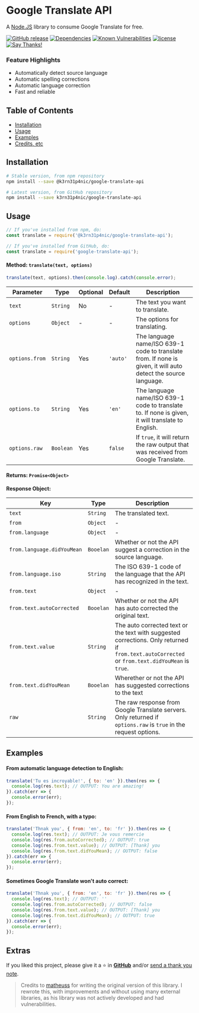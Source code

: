 # Google Translate API
A [Node.JS](https://nodejs.org) library to consume Google Translate for free.

[![GitHub release](https://img.shields.io/github/release/k3rn31p4nic/google-translate-api.svg?style=flat)](https://github.com/k3rn31p4nic/google-translate-api/releases)
[![Dependencies](https://david-dm.org/k3rn31p4nic/google-translate-api.svg)](https://david-dm.org/k3rn31p4nic/google-translate-api)
[![Known Vulnerabilities](https://snyk.io/test/github/k3rn31p4nic/google-translate-api/badge.svg?targetFile=package.json)](https://snyk.io/test/github/k3rn31p4nic/google-translate-api?targetFile=package.json)
[![license](https://img.shields.io/github/license/k3rn31p4nic/google-translate-api.svg)](LICENSE)
[![Say Thanks!](https://img.shields.io/badge/Say%20Thanks-!-1EAEDB.svg)](https://saythanks.io/to/k3rn31p4nic)

### Feature Highlights
* Automatically detect source language
* Automatic spelling corrections
* Automatic language correction
* Fast and reliable

## Table of Contents
* [Installation](#installation)
* [Usage](#usage)
* [Examples](#examples)
* [Credits, etc](#extras)

## Installation
```bash
# Stable version, from npm repository
npm install --save @k3rn31p4nic/google-translate-api

# Latest version, from GitHub repository
npm install --save k3rn31p4nic/google-translate-api
```

## Usage
```js
// If you've installed from npm, do:
const translate = require('@k3rn31p4nic/google-translate-api');

// If you've installed from GitHub, do:
const translate = require('google-translate-api');
```

#### Method: `translate(text, options)`
```js
translate(text, options).then(console.log).catch(console.error);
```
| Parameter | Type | Optional | Default | Description |
|-|-|-|-|-|
| `text` | `String` | No | - | The text you want to translate. |
| `options` | `Object` | - | - | The options for translating. |
| `options.from` | `String` | Yes | `'auto'` | The language name/ISO 639-1 code to translate from. If none is given, it will auto detect the source language. |
| `options.to` | `String` | Yes | `'en'` | The language name/ISO 639-1 code to translate to. If none is given, it will translate to English. |
| `options.raw` | `Boolean` | Yes | `false` | If `true`, it will return the raw output that was received from Google Translate. |

#### Returns: `Promise<Object>`
**Response Object:**

| Key | Type | Description |
|-|-|-|
| `text` | `String` | The translated text. |
| `from` | `Object` | - |
| `from.language` | `Object` | - |
| `from.language.didYouMean` | `Booelan` | Whether or not the API suggest a correction in the source language. |
| `from.language.iso` | `String` | The ISO 639-1 code of the language that the API has recognized in the text. |
| `from.text` | `Object` | - |
| `from.text.autoCorrected` | `Booelan` | Whether or not the API has auto corrected the original text. |
| `from.text.value` | `String` | The auto corrected text or the text with suggested corrections. Only returned if `from.text.autoCorrected` or `from.text.didYouMean` is `true`. |
| `from.text.didYouMean` | `Booelan` | Wherether or not the API has suggested corrections to the text |
| `raw` | `String` | The raw response from Google Translate servers. Only returned if `options.raw` is `true` in the request options. |


## Examples
#### From automatic language detection to English:
```js
translate('Tu es incroyable!', { to: 'en' }).then(res => {
  console.log(res.text); // OUTPUT: You are amazing!
}).catch(err => {
  console.error(err);
});
```

#### From English to French, with a typo:
```js
translate('Thnak you', { from: 'en', to: 'fr' }).then(res => {
  console.log(res.text); // OUTPUT: Je vous remercie
  console.log(res.from.autoCorrected); // OUTPUT: true
  console.log(res.from.text.value); // OUTPUT: [Thank] you
  console.log(res.from.text.didYouMean); // OUTPUT: false
}).catch(err => {
  console.error(err);
});
```

#### Sometimes Google Translate won't auto correct:
```js
translate('Thnak you', { from: 'en', to: 'fr' }).then(res => {
  console.log(res.text); // OUTPUT: ''
  console.log(res.from.autoCorrected); // OUTPUT: false
  console.log(res.from.text.value); // OUTPUT: [Thank] you
  console.log(res.from.text.didYouMean); // OUTPUT: true
}).catch(err => {
  console.error(err);
});
```

## Extras
If you liked this project, please give it a ⭐ in [**GitHub**](https://github.com/k3rn31p4nic/google-translate-api) and/or [send a thank you note](https://saythanks.io/to/k3rn31p4nic).

> Credits to [matheuss](https://github.com/matheuss) for writing the original version of this library. I rewrote this, with improvements and without using many external libraries, as his library was not actively developed and had vulnerabilities.
